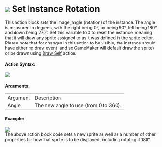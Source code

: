 #  ![](https://gms.magecorn.com/Manual/assets/Images/Scripting_Reference/Drag_And_Drop/Reference/Instance/i_Instance_Set_Rotation.png) Set Instance Rotation

This action block sets the image_angle (rotation) of the instance. The
angle is measured in degrees, with the right being 0°, up being 90°,
left being 180° and down being 270°. Set this variable to 0 to reset the
instance, meaning that it will draw any sprite assigned to as it was
defined in the sprite editor. Please note that for changes in this
action to be visible, the instance should have either *no* draw event
(and so GameMaker will default draw the sprite) or be drawn using [Draw
Self](../Drawing/Draw_Self) action.

#### Action Syntax:

  
![](https://gms.magecorn.com/Manual/assets/Images/Scripting_Reference/Drag_And_Drop/Reference/Instance/a_Instance_Set_Rotation.png)  

#### Arguments:

|          |                                       |
|----------|---------------------------------------|
| Argument | Description                           |
| Angle    | The new angle to use (from 0 to 360). |

#### Example:

  
![](https://gms.magecorn.com/Manual/assets/Images/Scripting_Reference/Drag_And_Drop/Reference/Instance/e_Instance_Set_Sprite.png)  
The above action block code sets a new sprite as well as a number of
other properties for how that sprite is to be displayed, including
rotating it 180°.

